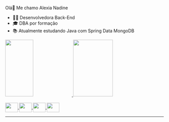 Olá👋 Me chamo Alexia Nadine

- 👩‍💻 Desenvolvedora Back-End
- 🎓 DBA por formação
- 📚 Atualmente estudando Java com Spring Data MongoDB


<div> 
	<a href="https://github.com/Alexia4D">
	<img height="180em" width="42%" src="https://github-readme-stats.vercel.app/api?username=Alexia4D&show_icons=true&theme=midnight-purple&include_allcommits=true&count_private=true"/>
  
  <img height="180em" width="50%" src="https://github-readme-stats.vercel.app/api/top-langs/?username=Alexia4D&layout=compact&langs_count=16&theme=midnight-purple"/>
</div>

<div style="display: inline_block"><br>

  <img align="center" height="30" width="40" src="https://cdn.jsdelivr.net/gh/devicons/devicon/icons/java/java-original.svg">
  
  <img align="center" height="30" width="40" src="https://cdn.jsdelivr.net/gh/devicons/devicon/icons/javascript/javascript-original.svg">
  
  <img align="center" height="30" width="40" src="https://cdn.jsdelivr.net/gh/devicons/devicon/icons/html5/html5-original.svg">
  
  <img align="center" height="30" width="40" src="https://cdn.jsdelivr.net/gh/devicons/devicon/icons/css3/css3-original.svg">

</div>
<hr>






